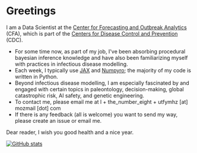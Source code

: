 # Greetings

I am a Data Scientist at the [Center for Forecasting and Outbreak Analytics](https://www.cdc.gov/forecast-outbreak-analytics/index.html) (CFA), which is part of the [Centers for Disease Control and Prevention](https://www.cdc.gov/) (CDC).

* For some time now, as part of my job, I've been absorbing procedural bayesian inference knowledge and have also been familiarizing myself with practices in infectious disease modelling.
* Each week, I typically use [JAX](https://jax.readthedocs.io/en/latest/notebooks/quickstart.html) and [Numpyro](https://num.pyro.ai/en/stable/getting_started.html); the majority of my code is written in Python.
* Beyond infectious disease modelling, I am especially fascinated by and engaged with certain topics in paleontology, decision-making, global catastrophic risk, AI safety, and genetic engineering.
* To contact me, please email me at l + the_number_eight + utfymhz [at] mozmail [dot] com
* If there is any feedback (all is welcome) you want to send my way, please create an issue or email me.

Dear reader, I wish you good health and a nice year.

[![GitHub stats](https://github-readme-stats.vercel.app/api?username=AFg6K7h4fhy2)](https://github.com/anuraghazra/github-readme-stats)
